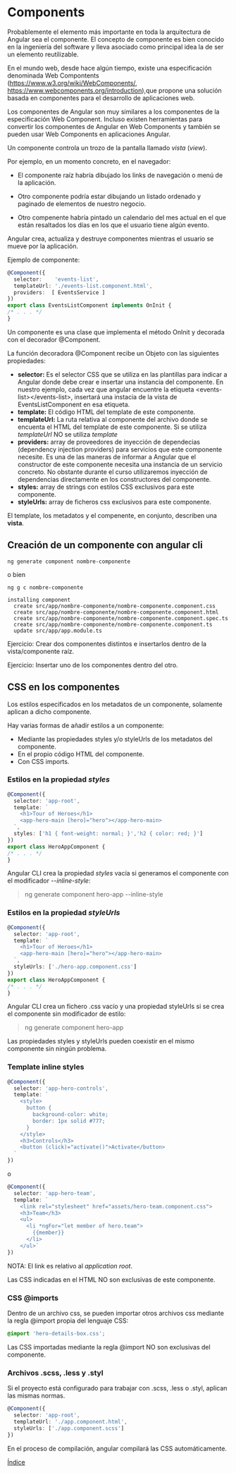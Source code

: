 # Components

Probablemente el elemento más importante en toda la arquitectura de Angular sea el componente. El concepto de componente es bien conocido en la ingeniería del software y lleva asociado como principal idea la de ser un elemento reutilizable.

En el mundo web, desde hace algún tiempo, existe una especificación denominada Web Compontents (https://www.w3.org/wiki/WebComponents/, https://www.webcomponents.org/introduction),que propone una solución basada en componentes para el desarrollo de aplicaciones web.

Los componentes de Angular son muy similares a los componentes de la especificación Web Component. Incluso existen herramientas para convertir los componentes de Angular en Web Components y también se pueden usar Web Components en aplicaciones Angular.


Un componente controla un trozo de la pantalla llamado *vista* (*view*).

Por ejemplo, en un momento concreto, en el navegador:

- El componente raíz habría dibujado los links de navegación o menú de la aplicación.

- Otro componente podría estar dibujando un listado ordenado y paginado de elementos de nuestro negocio.

- Otro compenente habría pintado un calendario del mes actual en el que están resaltados los días en los que el usuario tiene algún evento.

Angular crea, actualiza y destruye componentes mientras el usuario se mueve por la aplicación.


Ejemplo de componente:

```typescript
@Component({
  selector:    'events-list',
  templateUrl: './events-list.component.html',
  providers:  [ EventsService ]
})
export class EventsListComponent implements OnInit {
/* . . . */
}
```

Un componente es una clase que implementa el método OnInit y decorada con el decorador @Component.

La función decoradora @Component recibe un Objeto con las siguientes propiedades:

- **selector:** Es el selector CSS que se utiliza en las plantillas para indicar a Angular donde debe crear e insertar una instancia del componente. En nuestro ejemplo, cada vez que angular encuentre la etiqueta &lt;events-list>&lt;/events-list>, insertará una instacia de la vista de EventsListComponent en esa etiqueta.
- **template:** El código HTML del template de este componente.
- **templateUrl:** La ruta relativa al componente del archivo donde se encuenta el HTML del template de este componente. Si se utiliza *templateUrl* NO se utiliza *template*
- **providers:** array de proveedores de inyección de dependecias (dependency injection providers) para servicios que este componente necesite. Es una de las maneras de informar a Angular que el constructor de este componente necesita una instancia de un servicio concreto. No obstante durante el curso utilizaremos inyección de dependencias directamente en los constructores del componente.
- **styles:** array de strings con estilos CSS exclusivos para este componente.
- **styleUrls:** array de ficheros css exclusivos para este componente.

El template, los metadatos y el compenente, en conjunto, describen una **vista**.

## Creación de un componente con angular cli

```
ng generate component nombre-componente
```

o bien 

```
ng g c nombre-componente
```

```
installing component
  create src/app/nombre-componente/nombre-componente.component.css
  create src/app/nombre-componente/nombre-componente.component.html
  create src/app/nombre-componente/nombre-componente.component.spec.ts
  create src/app/nombre-componente/nombre-componente.component.ts
  update src/app/app.module.ts
```

Ejercicio: Crear dos componentes distintos e insertarlos dentro de la vista/componente raíz.

Ejercicio: Insertar uno de los componentes dentro del otro.


## CSS en los componentes

Los estilos especificados en los metadatos de un componente, solamente aplican a dicho componente.

Hay varias formas de añadir estilos a un componente:

- Mediante las propiedades styles y/o styleUrls de los metadatos del componente.
- En el propio código HTML del componente.
- Con CSS imports.

### Estilos en la propiedad *styles*

```typescript
@Component({
  selector: 'app-root',
  template: `
    <h1>Tour of Heroes</h1>
    <app-hero-main [hero]="hero"></app-hero-main>
  `,
  styles: ['h1 { font-weight: normal; }','h2 { color: red; }']
})
export class HeroAppComponent {
/* . . . */
}
```

Angular CLI crea la propiedad *styles* vacía si generamos el componente con el modificador *--inline-style*:

> ng generate component hero-app --inline-style

### Estilos en la propiedad *styleUrls*

```typescript
@Component({
  selector: 'app-root',
  template: `
    <h1>Tour of Heroes</h1>
    <app-hero-main [hero]="hero"></app-hero-main>
  `,
  styleUrls: ['./hero-app.component.css']
})
export class HeroAppComponent {
/* . . . */
}
```

Angular CLI crea un fichero .css vacío y una propiedad styleUrls si se crea el componente sin modificador de estilo:

> ng generate component hero-app

Las propiedades styles y styleUrls pueden coexistir en el mismo componente sin ningún problema.

### Template inline styles

```typescript
@Component({
  selector: 'app-hero-controls',
  template: `
    <style>
      button {
        background-color: white;
        border: 1px solid #777;
      }
    </style>
    <h3>Controls</h3>
    <button (click)="activate()">Activate</button>
  `
})
```

o 

```typescript
@Component({
  selector: 'app-hero-team',
  template: `
    <link rel="stylesheet" href="assets/hero-team.component.css">
    <h3>Team</h3>
    <ul>
      <li *ngFor="let member of hero.team">
        {{member}}
      </li>
    </ul>`
})
```

NOTA: El link es relativo al *application root*.

Las CSS indicadas en el HTML NO son exclusivas de este componente.

### CSS @imports

Dentro de un archivo css, se pueden importar otros archivos css mediante la regla @import propia del lenguaje CSS:

```css
@import 'hero-details-box.css';
```

Las CSS importadas mediante la regla @import NO son exclusivas del componente.

### Archivos .scss, .less y .styl

Si el proyecto está configurado para trabajar con .scss, .less o .styl, aplican las mismas normas.

```typescript
@Component({
  selector: 'app-root',
  templateUrl: './app.component.html',
  styleUrls: ['./app.component.scss']
})
```

En el proceso de compilación, angular compilará las CSS automáticamente.



[Índice](index.md)
